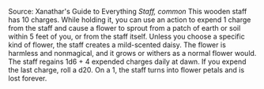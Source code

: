 Source: Xanathar's Guide to Everything
*Staff, common*
This wooden staff has 10 charges. While holding it, you can use an action to expend 1 charge from the staff and cause a flower to sprout from a patch of earth or soil within 5 feet of you, or from the staff itself. Unless you choose a specific kind of flower, the staff creates a mild-scented daisy. The flower is harmless and nonmagical, and it grows or withers as a normal flower would.
The staff regains 1d6 + 4 expended charges daily at dawn. If you expend the last charge, roll a d20. On a 1, the staff turns into flower petals and is lost forever.